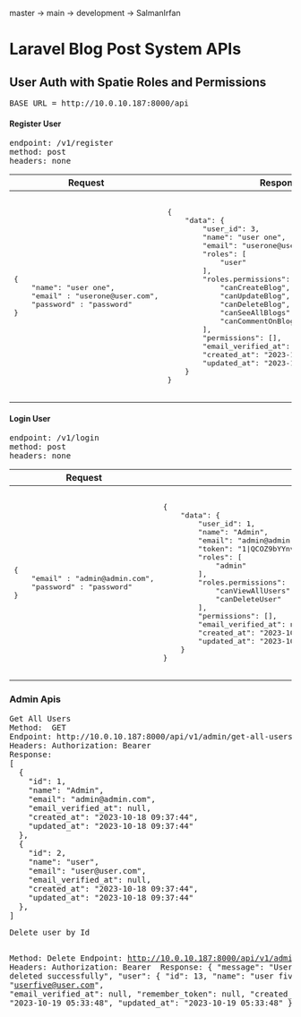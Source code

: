 master -> main -> development -> SalmanIrfan

<!-- APIs -->
<h1>Laravel Blog Post System APIs</h1>

<h2> User Auth with Spatie Roles and Permissions</h2>

<!-- Register user -->
<pre>
BASE_URL = http://10.0.10.187:8000/api
</pre>
<h4>Register User</h4>
<pre>
endpoint: /v1/register
method: post
headers: none
</pre>

<table>
  <thead>
    <tr>
    <!-- table headers -->
      <th>Request</th>
      <th>Response</th>
    </tr>
  </thead>
  <tbody>
    <tr>
      <td>
        <pre>
        <!-- request -->
{
    "name": "user one",
    "email" : "userone@user.com",
    "password" : "password"
}
        </pre>
      </td>
      <td>
        <pre>
        <!-- response -->
{
    "data": {
        "user_id": 3,
        "name": "user one",
        "email": "userone@user.com",
        "roles": [
            "user"
        ],
        "roles.permissions": [
            "canCreateBlog",
            "canUpdateBlog",
            "canDeleteBlog",
            "canSeeAllBlogs",
            "canCommentOnBlogs"
        ],
        "permissions": [],
        "email_verified_at": null,
        "created_at": "2023-10-17T11:18:23.000000Z",
        "updated_at": "2023-10-17T11:18:23.000000Z"
    }
}
        </pre>
      </td>
    </tr>
  </tbody>
</table>

<!-- login -->

<h4>Login User</h4>
<pre>
endpoint: /v1/login
method: post
headers: none
</pre>

<table>
  <thead>
    <tr>
    <!-- table headers -->
      <th>Request</th>
      <th>Response</th>
    </tr>
  </thead>
  <tbody>
    <tr>
      <td>
        <pre>
        <!-- request -->
{
    "email" : "admin@admin.com",
    "password" : "password"
}
        </pre>
      </td>
      <td>
        <pre>
        <!-- response -->
{
    "data": {
        "user_id": 1,
        "name": "Admin",
        "email": "admin@admin.com",
        "token": "1|QCOZ9bYYnvRqcEJKkcnr3Y2uNCjjtbMTyEgqTHPse1067711",
        "roles": [
            "admin"
        ],
        "roles.permissions": [
            "canViewAllUsers",
            "canDeleteUser"
        ],
        "permissions": [],
        "email_verified_at": null,
        "created_at": "2023-10-17T11:12:46.000000Z",
        "updated_at": "2023-10-17T11:12:46.000000Z"
    }
}
        </pre>
      </td>
    </tr>
  </tbody>
</table>

<!-- dev branch -->
<!-- branch Salman -->

<h3>Admin Apis</h3>
<pre>
Get All Users
Method:  GET
Endpoint: http://10.0.10.187:8000/api/v1/admin/get-all-users
Headers: Authorization: Bearer <Token>
Response:
[
  {
    "id": 1,
    "name": "Admin",
    "email": "admin@admin.com",
    "email_verified_at": null,
    "created_at": "2023-10-18 09:37:44",
    "updated_at": "2023-10-18 09:37:44"
  },
  {
    "id": 2,
    "name": "user",
    "email": "user@user.com",
    "email_verified_at": null,
    "created_at": "2023-10-18 09:37:44",
    "updated_at": "2023-10-18 09:37:44"
  },
]
</pre>
<!-- delete user -->
<pre>
Delete user by Id

Method:  Delete
Endpoint: http://10.0.10.187:8000/api/v1/admin/delete-user/13
Headers: Authorization: Bearer <Token>
Response:
{
    "message": "User deleted successfully",
    "user": {
        "id": 13,
        "name": "user five",
        "email": "userfive@user.com",
        "email_verified_at": null,
        "remember_token": null,
        "created_at": "2023-10-19 05:33:48",
        "updated_at": "2023-10-19 05:33:48"
    }
}

</pre>